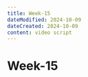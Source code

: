 ```yaml
---
title: Week-15
dateModified: 2024-10-09
dateCreated: 2024-10-09
content: video script
---
```


# Week-15
